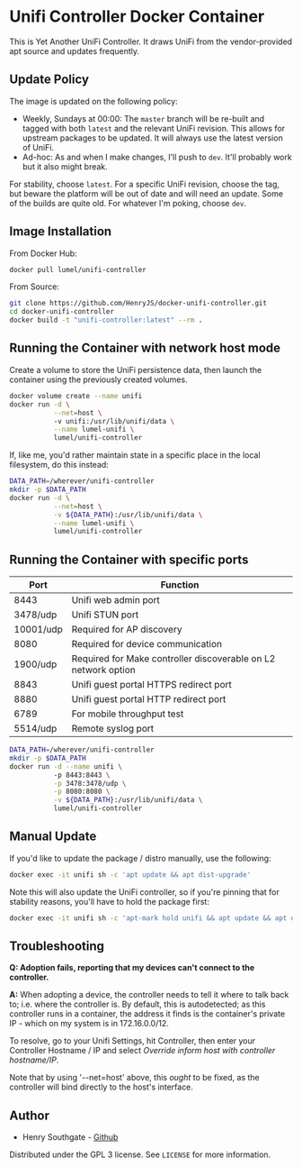 # Unifi Controller Docker Container

This is Yet Another UniFi Controller.  It draws UniFi from the vendor-provided apt source and updates frequently.


## Update Policy

The image is updated on the following policy:

* Weekly, Sundays at 00:00: The `master` branch will be re-built and tagged with both `latest` and the relevant UniFi revision.  This allows for upstream packages to be updated.  It will always use the latest version of UniFi.
* Ad-hoc: As and when I make changes, I'll push to `dev`.  It'll probably work but it also might break.

For stability, choose `latest`.  For a specific UniFi revision, choose the tag, but beware the platform will be out of date and will need an update.  Some of the builds are quite old.  For whatever I'm poking, choose `dev`.


## Image Installation

From Docker Hub:

```sh
docker pull lumel/unifi-controller
```
From Source:

```sh
git clone https://github.com/HenryJS/docker-unifi-controller.git
cd docker-unifi-controller
docker build -t "unifi-controller:latest" --rm .
```


## Running the Container with network host mode

Create a volume to store the UniFi persistence data, then launch the 
container using the previously created volumes.

```sh
docker volume create --name unifi
docker run -d \
           --net=host \ 
           -v unifi:/usr/lib/unifi/data \
           --name lumel-unifi \
           lumel/unifi-controller
```

If, like me, you'd rather maintain state in a specific place in the local 
filesystem, do this instead:

```sh
DATA_PATH=/wherever/unifi-controller
mkdir -p $DATA_PATH
docker run -d \
           --net=host \
           -v ${DATA_PATH}:/usr/lib/unifi/data \
           --name lumel-unifi \
           lumel/unifi-controller
```
## Running the Container with specific ports

| Port | Function |
| ---- | -------- |
| 8443 | Unifi web admin port |
| 3478/udp | Unifi STUN port |
| 10001/udp | Required for AP discovery |
| 8080 | Required for device communication |
| 1900/udp | Required for Make controller discoverable on L2 network option |
| 8843 | Unifi guest portal HTTPS redirect port |
| 8880 | Unifi guest portal HTTP redirect port |
| 6789 | For mobile throughput test |
| 5514/udp | Remote syslog port |

```sh
DATA_PATH=/wherever/unifi-controller
mkdir -p $DATA_PATH
docker run -d --name unifi \ 
           -p 8443:8443 \
           -p 3478:3478/udp \
           -p 8080:8080 \
           -v ${DATA_PATH}:/usr/lib/unifi/data \
           lumel/unifi-controller
```

## Manual Update

If you'd like to update the package / distro manually, use the following:

```sh
docker exec -it unifi sh -c 'apt update && apt dist-upgrade'
```

Note this will also update the UniFi controller, so if you're pinning that for stability reasons, you'll have to hold the package first:

```sh
docker exec -it unifi sh -c 'apt-mark hold unifi && apt update && apt dist-upgrade'
```

## Troubleshooting

**Q: Adoption fails, reporting that my devices can't connect to the controller.**

**A:** When adopting a device, the controller needs to tell it where to talk 
back to; i.e. where the controller is.  By default, this is autodetected; as 
this controller runs in a container, the address it finds is the container's 
private IP - which on my system is in 172.16.0.0/12.   

To resolve, go to your Unifi Settings, hit Controller, then enter your 
Controller Hostname / IP and select *Override inform host with controller 
hostname/IP*.

Note that by using '--net=host' above, this _ought_ to be fixed, as the controller
will bind directly to the host's interface.


## Author
- Henry Southgate - [Github](https://github.com/lumel-uk/)

Distributed under the GPL 3 license. See ``LICENSE`` for more information.

